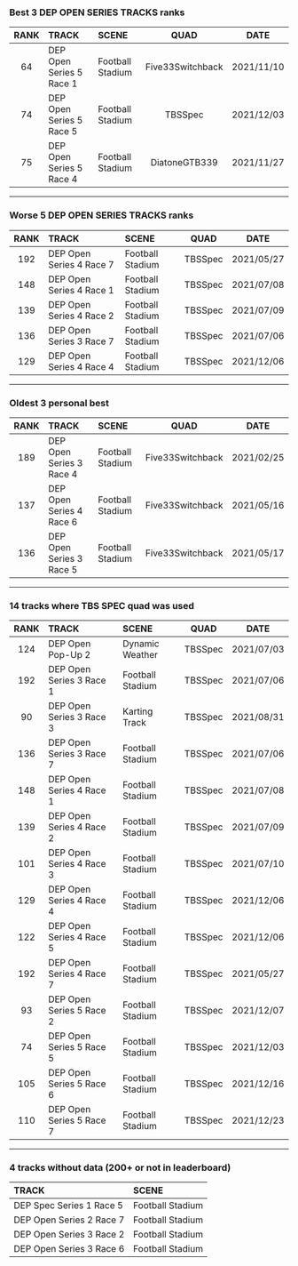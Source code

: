 ### Best 3 DEP OPEN SERIES TRACKS ranks
|RANK|TRACK|SCENE|QUAD|DATE|
|:---:|:---|:---|:---:|:---:|
|64|DEP Open Series 5 Race 1|Football Stadium|Five33Switchback|2021/11/10|
|74|DEP Open Series 5 Race 5|Football Stadium|TBSSpec|2021/12/03|
|75|DEP Open Series 5 Race 4|Football Stadium|DiatoneGTB339|2021/11/27|
---
### Worse 5 DEP OPEN SERIES TRACKS ranks
|RANK|TRACK|SCENE|QUAD|DATE|
|:---:|:---|:---|:---:|:---:|
|192|DEP Open Series 4 Race 7|Football Stadium|TBSSpec|2021/05/27|
|148|DEP Open Series 4 Race 1|Football Stadium|TBSSpec|2021/07/08|
|139|DEP Open Series 4 Race 2|Football Stadium|TBSSpec|2021/07/09|
|136|DEP Open Series 3 Race 7|Football Stadium|TBSSpec|2021/07/06|
|129|DEP Open Series 4 Race 4|Football Stadium|TBSSpec|2021/12/06|
---
### Oldest 3 personal best
|RANK|TRACK|SCENE|QUAD|DATE|
|:---:|:---|:---|:---:|:---:|
|189|DEP Open Series 3 Race 4|Football Stadium|Five33Switchback|2021/02/25|
|137|DEP Open Series 4 Race 6|Football Stadium|Five33Switchback|2021/05/16|
|136|DEP Open Series 3 Race 5|Football Stadium|Five33Switchback|2021/05/17|
---
### 14 tracks where TBS SPEC quad was used
|RANK|TRACK|SCENE|QUAD|DATE|
|:---:|:---|:---|:---:|:---:|
|124|DEP Open Pop-Up 2|Dynamic Weather|TBSSpec|2021/07/03|
|192|DEP Open Series 3 Race 1|Football Stadium|TBSSpec|2021/07/06|
|90|DEP Open Series 3 Race 3|Karting Track|TBSSpec|2021/08/31|
|136|DEP Open Series 3 Race 7|Football Stadium|TBSSpec|2021/07/06|
|148|DEP Open Series 4 Race 1|Football Stadium|TBSSpec|2021/07/08|
|139|DEP Open Series 4 Race 2|Football Stadium|TBSSpec|2021/07/09|
|101|DEP Open Series 4 Race 3|Football Stadium|TBSSpec|2021/07/10|
|129|DEP Open Series 4 Race 4|Football Stadium|TBSSpec|2021/12/06|
|122|DEP Open Series 4 Race 5|Football Stadium|TBSSpec|2021/12/06|
|192|DEP Open Series 4 Race 7|Football Stadium|TBSSpec|2021/05/27|
|93|DEP Open Series 5 Race 2|Football Stadium|TBSSpec|2021/12/07|
|74|DEP Open Series 5 Race 5|Football Stadium|TBSSpec|2021/12/03|
|105|DEP Open Series 5 Race 6|Football Stadium|TBSSpec|2021/12/16|
|110|DEP Open Series 5 Race 7|Football Stadium|TBSSpec|2021/12/23|
---
### 4 tracks without data (200+ or not in leaderboard)
|TRACK|SCENE|
|:---|:---|
|DEP Spec Series 1 Race 5|Football Stadium|
|DEP Open Series 2 Race 7|Football Stadium|
|DEP Open Series 3 Race 2|Football Stadium|
|DEP Open Series 3 Race 6|Football Stadium|
